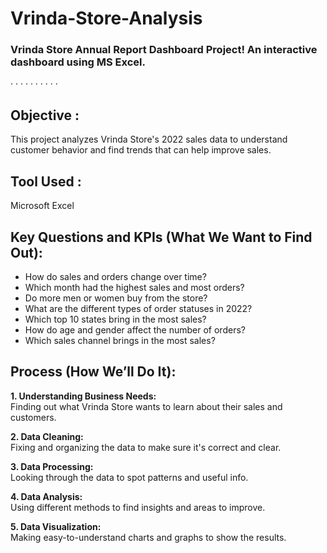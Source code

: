 # Vrinda-Store-Analysis
### Vrinda Store Annual Report Dashboard Project! An interactive dashboard using MS Excel.
· · · · · · · · · ·

## Objective :
  This project analyzes Vrinda Store's 2022 sales data to understand customer behavior and find trends that can help improve sales.


## Tool Used :
  Microsoft Excel

## Key Questions and KPIs (What We Want to Find Out):

- How do sales and orders change over time?  
- Which month had the highest sales and most orders?  
- Do more men or women buy from the store?  
- What are the different types of order statuses in 2022?  
- Which top 10 states bring in the most sales?  
- How do age and gender affect the number of orders?  
- Which sales channel brings in the most sales?  


## Process (How We’ll Do It):

**1. Understanding Business Needs:**  
Finding out what Vrinda Store wants to learn about their sales and customers.

**2. Data Cleaning:**  
Fixing and organizing the data to make sure it's correct and clear.

**3. Data Processing:**  
Looking through the data to spot patterns and useful info.

**4. Data Analysis:**  
Using different methods to find insights and areas to improve.

**5. Data Visualization:**  
Making easy-to-understand charts and graphs to show the results.
